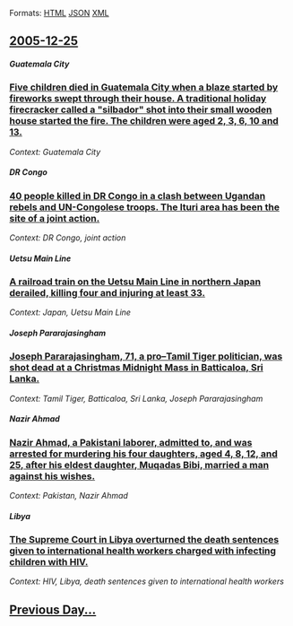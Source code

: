 
Formats: [HTML](2005/12/25/index.html)  [JSON](2005/12/25/index.json)  [XML](2005/12/25/index.xml)  

## [2005-12-25](/news/2005/12/25/index.md)

##### Guatemala City
### [ Five children died in Guatemala City when a blaze started by fireworks swept through their house. A traditional holiday firecracker called a "silbador" shot into their small wooden house started the fire. The children were aged 2, 3, 6, 10 and 13. ](/news/2005/12/25/five-children-died-in-guatemala-city-when-a-blaze-started-by-fireworks-swept-through-their-house-a-traditional-holiday-firecracker-called.md)
_Context: Guatemala City_

##### DR Congo
### [ 40 people killed in DR Congo in a clash between Ugandan rebels and UN-Congolese troops. The Ituri area has been the site of a joint action. ](/news/2005/12/25/40-people-killed-in-dr-congo-in-a-clash-between-ugandan-rebels-and-un-congolese-troops-the-ituri-area-has-been-the-site-of-a-joint-action.md)
_Context: DR Congo, joint action_

##### Uetsu Main Line
### [ A railroad train on the Uetsu Main Line in northern Japan derailed, killing four and injuring at least 33. ](/news/2005/12/25/a-railroad-train-on-the-uetsu-main-line-in-northern-japan-derailed-killing-four-and-injuring-at-least-33.md)
_Context: Japan, Uetsu Main Line_

##### Joseph Pararajasingham
### [ Joseph Pararajasingham, 71, a pro&ndash;Tamil Tiger politician, was shot dead at a Christmas Midnight Mass in Batticaloa, Sri Lanka. ](/news/2005/12/25/joseph-pararajasingham-71-a-pro-ndash-tamil-tiger-politician-was-shot-dead-at-a-christmas-midnight-mass-in-batticaloa-sri-lanka.md)
_Context: Tamil Tiger, Batticaloa, Sri Lanka, Joseph Pararajasingham_

##### Nazir Ahmad
### [ Nazir Ahmad, a Pakistani laborer, admitted to, and was arrested for murdering his four daughters, aged 4, 8, 12, and 25, after his eldest daughter, Muqadas Bibi, married a man against his wishes. ](/news/2005/12/25/nazir-ahmad-a-pakistani-laborer-admitted-to-and-was-arrested-for-murdering-his-four-daughters-aged-4-8-12-and-25-after-his-eldest-d.md)
_Context: Pakistan, Nazir Ahmad_

##### Libya
### [ The Supreme Court in Libya overturned the death sentences given to international health workers charged with infecting children with HIV. ](/news/2005/12/25/the-supreme-court-in-libya-overturned-the-death-sentences-given-to-international-health-workers-charged-with-infecting-children-with-hiv.md)
_Context: HIV, Libya, death sentences given to international health workers_

## [Previous Day...](/news/2005/12/24/index.md)

